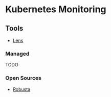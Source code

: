 # Kubernetes Monitoring

## Tools

- [Lens](/lens/README.md)

### Managed

TODO

### Open Sources

- [Robusta](/robusta.md)

<!--
https://github.com/rancher/dashboard
https://github.com/netdata/netdata
https://github.com/kubesphere/kubesphere
https://github.com/kubeshark/kubeshark
https://github.com/pixie-io/pixie
https://github.com/cilium/hubble
https://github.com/openservicemesh/osm
https://github.com/coroot/coroot
https://github.com/cilium/tetragon
https://github.com/groundcover-com/caretta
-->
